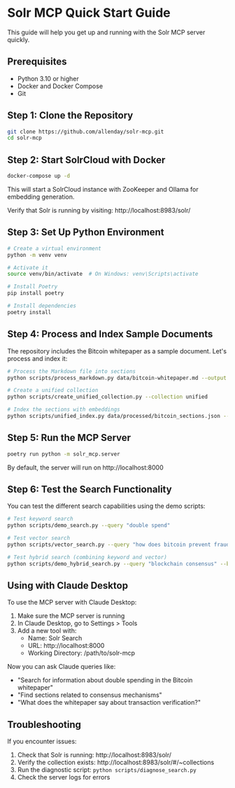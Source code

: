 # Solr MCP Quick Start Guide

This guide will help you get up and running with the Solr MCP server quickly.

## Prerequisites

- Python 3.10 or higher
- Docker and Docker Compose
- Git

## Step 1: Clone the Repository

```bash
git clone https://github.com/allenday/solr-mcp.git
cd solr-mcp
```

## Step 2: Start SolrCloud with Docker

```bash
docker-compose up -d
```

This will start a SolrCloud instance with ZooKeeper and Ollama for embedding generation.

Verify that Solr is running by visiting: http://localhost:8983/solr/

## Step 3: Set Up Python Environment

```bash
# Create a virtual environment
python -m venv venv

# Activate it
source venv/bin/activate  # On Windows: venv\Scripts\activate

# Install Poetry
pip install poetry

# Install dependencies
poetry install
```

## Step 4: Process and Index Sample Documents

The repository includes the Bitcoin whitepaper as a sample document. Let's process and index it:

```bash
# Process the Markdown file into sections
python scripts/process_markdown.py data/bitcoin-whitepaper.md --output data/processed/bitcoin_sections.json

# Create a unified collection
python scripts/create_unified_collection.py --collection unified

# Index the sections with embeddings
python scripts/unified_index.py data/processed/bitcoin_sections.json --collection unified
```

## Step 5: Run the MCP Server

```bash
poetry run python -m solr_mcp.server
```

By default, the server will run on http://localhost:8000

## Step 6: Test the Search Functionality

You can test the different search capabilities using the demo scripts:

```bash
# Test keyword search
python scripts/demo_search.py --query "double spend"

# Test vector search
python scripts/vector_search.py --query "how does bitcoin prevent fraud"

# Test hybrid search (combining keyword and vector)
python scripts/demo_hybrid_search.py --query "blockchain consensus" --blend 0.5
```

## Using with Claude Desktop

To use the MCP server with Claude Desktop:

1. Make sure the MCP server is running
2. In Claude Desktop, go to Settings > Tools
3. Add a new tool with:
   - Name: Solr Search
   - URL: http://localhost:8000
   - Working Directory: /path/to/solr-mcp

Now you can ask Claude queries like:
- "Search for information about double spending in the Bitcoin whitepaper"
- "Find sections related to consensus mechanisms"
- "What does the whitepaper say about transaction verification?"

## Troubleshooting

If you encounter issues:

1. Check that Solr is running: http://localhost:8983/solr/
2. Verify the collection exists: http://localhost:8983/solr/#/~collections
3. Run the diagnostic script: `python scripts/diagnose_search.py`
4. Check the server logs for errors